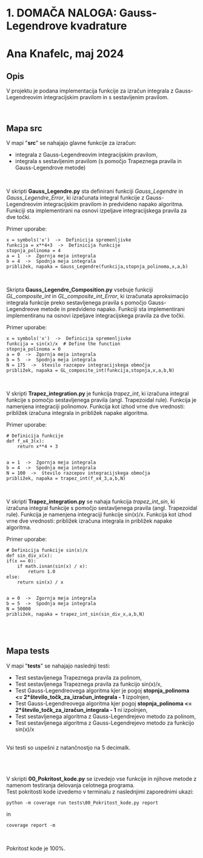 # 1. DOMAČA NALOGA: Gauss-Legendrove kvadrature

# Ana Knafelc, maj 2024

## Opis

V projektu je podana implementacija funkcije za izračun integrala z Gauss-Legendreovim integracijskim pravilom in s sestavljenim pravilom.

<br/>


## Mapa src

V mapi "**src**" se nahajajo glavne funkcije za izračun:
- integrala z Gauss-Legendreovim integracijskim pravilom,
- integrala s sestavljenim pravilom (s pomočjo Trapeznega pravila in Gauss-Legendrove metode) 

<br/>

V skripti **Gauss_Legendre.py** sta definirani funkciji *Gauss_Legendre* in *Gauss_Legendre_Error*, ki izračunata integral funkcije z Gauss-Legendreovim integracijskim pravilom in predvideno napako algoritma.
Funkciji sta implementirani na osnovi izpeljave integracijskega pravila za dve točki.

Primer uporabe:

    x = symbols('x')  ->  Definicija spremenljivke
    funkcija = x**4+3  ->  Definicija funkcije
    stopnja_polinoma = 4
    a = 1  ->  Zgornja meja integrala
    b = 4  ->  Spodnja meja integrala
    približek, napaka = Gauss_Legendre(funkcija,stopnja_polinoma,x,a,b)

<br/>

Skripta **Gauss_Legendre_Composition.py** vsebuje funkciji *GL_composite_int* in *GL_composite_int_Error*, ki izračunata aproksimacijo integrala funkcije preko sestavljenega pravila s pomočjo Gauss-Legendreove metode in predvideno napako.
Funkciji sta implementirani implementiranu na osnovi izpeljave integracijskega pravila za dve točki.

Primer uporabe:

    x = symbols('x')  ->  Definicija spremenljivke
    funkcija = sin(x)/x  # Define the function
    stopnja_polinoma = 0
    a = 0  ->  Zgornja meja integrala
    b = 5  ->  Spodnja meja integrala
    N = 175  ->  število razcepov integracijskega območja
    približek, napaka = GL_composite_int(funkcija,stopnja,x,a,b,N)


<br/>

V skripti **Trapez_integration.py** je funkcija *trapez_int*, ki izračuna integral funkcije s pomočjo sestavljenega pravila (angl. Trapezoidal rule).
Funkcija je namenjena integraciji polinomov. Funkcija kot izhod vrne dve vrednosti: približek izračuna integrala in približek napake algoritma.

Primer uporabe:

    # Definicija funkcije
    def f_x4_3(x):
        return x**4 + 3


    a = 1  ->  Zgornja meja integrala
    b = 4  ->  Spodnja meja integrala
    N = 100  ->  število razcepov integracijskega območja
    približek, napaka = trapez_int(f_x4_3,a,b,N)

<br/>

V skripti **Trapez_integration.py** se nahaja funkcija *trapez_int_sin*, ki izračuna integral funkcije s pomočjo sestavljenega pravila (angl. Trapezoidal rule).
Funkcija je namenjena integraciji funkcije sin(x)/x. Funkcija kot izhod vrne dve vrednosti: približek izračuna integrala in približek napake algoritma.

Primer uporabe:

    # Definicija funkcije sin(x)/x
    def sin_div_x(x):
    if(x == 0):     
        if math.isnan(sin(x) / x):
            return 1.0
    else:
        return sin(x) / x


    a = 0  ->  Zgornja meja integrala
    b = 5  ->  Spodnja meja integrala
    N = 50000
    približek, napaka = trapez_int_sin(sin_div_x,a,b,N)

<br/>
<br/>

## Mapa tests

V mapi "**tests**" se nahajajo naslednji testi:
- Test sestavljenega Trapeznega pravila za polinom,
- Test sestavljenega Trapeznega pravila za funkcijo sin(x)/x, 
- Test Gauss-Legendreovega algoritma kjer je pogoj **stopnja_polinoma <= 2*število_točk_za_izračun_integrala - 1** izpolnjen,
- Test Gauss-Legendreovega algoritma kjer pogoj **stopnja_polinoma <= 2*število_točk_za_izračun_integrala - 1** ni izpolnjen,
- Test sestavljenega algoritma z Gauss-Legendrejevo metodo za polinom,
- Test sestavljenega algoritma z Gauss-Legendrejevo metodo za funkcijo sin(x)/x

<br/>
Vsi testi so uspešni z natančnostjo na 5 decimalk.
<br/>
<br/>
<br/>
<br/>

V skripti **00_Pokritost_kode.py** se izvedejo vse funkcije in njihove metode z namenom testiranja delovanja celotnega programa.\
Test pokritosti kode izvedemo v terminalu z naslednjimi zaporednimi ukazi:
```shell
python -m coverage run tests\00_Pokritost_kode.py report
```
in
```shell
coverage report -m
```
<br/>

Pokritost kode je 100%.
<br/>
